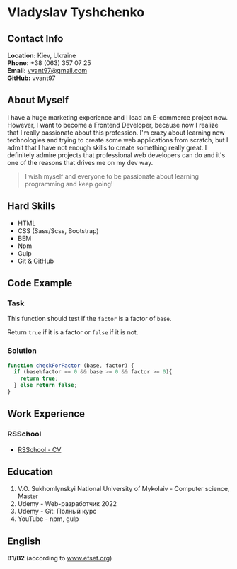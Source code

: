 # Vladyslav Tyshchenko

## Contact Info

**Location:** Kiev, Ukraine   
**Phone:** +38 (063) 357 07 25   
**Email:** vvant97@gmail.com   
**GitHub:** vvant97   

## About Myself

I have a huge marketing experience and I lead an E-commerce project now. However, I want to become a Frontend Developer, because now I realize that I really passionate about this profession. I'm crazy about learning new technologies and trying to create some web applications from scratch, but I admit that I have not enough skills to create something really great. I definitely admire projects that professional web developers can do and it's one of the reasons that drives me on my dev way.

> I wish myself and everyone to be passionate about learning programming and keep going!

## Hard Skills

* HTML
* CSS (Sass/Scss, Bootstrap)
* BEM
* Npm
* Gulp
* Git & GitHub

## Code Example

### Task

This function should test if the `factor` is a factor of `base`.

Return `true` if it is a factor or `false` if it is not.

### Solution

```javascript
function checkForFactor (base, factor) {
  if (base%factor == 0 && base >= 0 && factor >= 0){
    return true;
  } else return false;
}
```

## Work Experience

### RSSchool

* [RSSchool - CV](https://vvant97.github.io/rsschool-cv/cv)

## Education

1. V.О. Sukhomlynskyi National University of Mykolaiv - Computer science, Master
2. Udemy - Web-разработчик 2022
3. Udemy - Git: Полный курс
4. YouTube - npm, gulp

## English

**B1/B2** (according to www.efset.org)